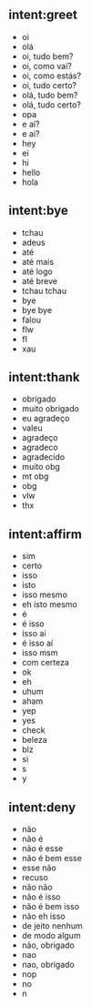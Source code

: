 ## intent:greet
- oi
- olá
- oi, tudo bem?
- oi, como vai?
- oi, como estás?
- oi, tudo certo?
- olá, tudo bem?
- olá, tudo certo?
- opa
- e aí?
- e ai?
- hey
- ei
- hi
- hello
- hola

## intent:bye
- tchau
- adeus
- até
- até mais
- até logo
- até breve
- tchau tchau
- bye
- bye bye
- falou
- flw
- fl
- xau

## intent:thank
- obrigado
- muito obrigado
- eu agradeço
- valeu
- agradeço
- agradeco
- agradecido
- muito obg
- mt obg
- obg
- vlw
- thx

## intent:affirm
- sim
- certo
- isso
- isto
- isso mesmo
- eh isto mesmo
- é
- é isso
- isso ai
- é isso aí
- isso msm
- com certeza
- ok
- eh
- uhum
- aham
- yep
- yes
- check
- beleza
- blz
- si
- s
- y

## intent:deny
- não
- não é
- não é esse
- não é bem esse
- esse não
- recuso
- não não
- não é isso
- não é bem isso
- não eh isso
- de jeito nenhum
- de modo algum
- não, obrigado
- nao
- nao, obrigado
- nop
- no
- n
